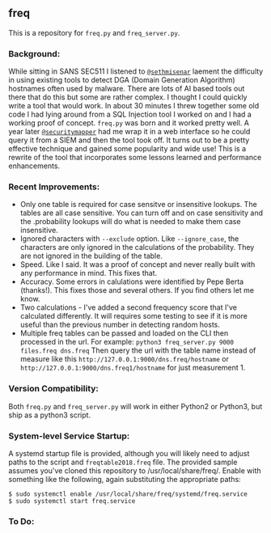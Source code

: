 ## freq
This is a repository for `freq.py` and `freq_server.py`.

### Background:
While sitting in SANS SEC511 I listened to [`@sethmisenar`](https://twitter.com/sethmisenar) laement the difficulty in using existing tools to detect DGA (Domain Generation Algorithm) hostnames often used by malware.  There are lots of AI based tools out there that do this but some are rather complex. I thought I could quickly write a tool that would work.  In about 30 minutes I threw together some old code I had lying around from a SQL Injection tool I worked on and I had a working proof of concept.  `freq.py` was born and it worked pretty well.  A year later [`@securitymapper`](https://twitter.com/securitymapper) had me wrap it in a web interface so he could query it from a SIEM and then the tool took off.  It turns out to be a pretty effective technique and gained some popularity and wide use!   This is a rewrite of the tool that incorporates some lessons learned and performance enhancements.

### Recent Improvements:
- Only one table is required for case sensitve or insensitive lookups. The tables are all case sensitive.  You can turn off and on case sensitivity and the .probability lookups will do what is needed to make them case insensitive.
- Ignored characters with `--exclude` option.  Like `--ignore_case`, the characters are only ignored in the calculations of the probability. They are not ignored in the building of the table.
- Speed.  Like I said.  It was a proof of concept and never really built with any performance in mind.  This fixes that.
- Accuracy.  Some errors in calulations were identified by Pepe Berta (thanks!).  This fixes those and several others.  If you find others let me know.
- Two calculations - I've added a second frequency score that I've calculated differently.  It will requires some testing to see if it is more useful than the previous number in detecting random hosts.
- Multiple freq tables can be passed and loaded on the CLI then processed in the url.  For example: `python3 freq_server.py 9000 files.freq dns.freq`  Then query the url with the table name instead of measure like this `http://127.0.0.1:9000/dns.freq/hostname` or `http://127.0.0.1:9000/dns.freq1/hostname` for just measurement 1.


### Version Compatibility:
Both `freq.py` and `freq_server.py` will work in either Python2 or Python3, but ship as a python3 script.

### System-level Service Startup:
A systemd startup file is provided, although you will likely need to adjust paths to the script and `freqtable2018.freq` file. The provided sample assumes you've cloned this repository to /usr/local/share/freq/. Enable with something like the following, again substituting the appropriate paths:

```
$ sudo systemctl enable /usr/local/share/freq/systemd/freq.service
$ sudo systemctl start freq.service
```

### To Do:
